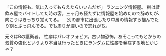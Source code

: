 「この情報も、気に入ってもらえたらいいんだが」
ランニング情報屋。
榊は昔飲み屋でバイトしてた時の客。三ヶ月も経たずに情報屋を始めたので辞めたが、向こうはきっちり覚えてる。
　別の都市に出張したり中層の情報すら掴んでたり割とぶっ飛んでる。でも周りが濃いので忘れがち。

元々はBの護衛者。
性癖はパレオフォビア。古い物恐怖。あそこってもとからの気質の強化というより本当は行ったときにランダムに性癖を発症する地とかじゃ？

